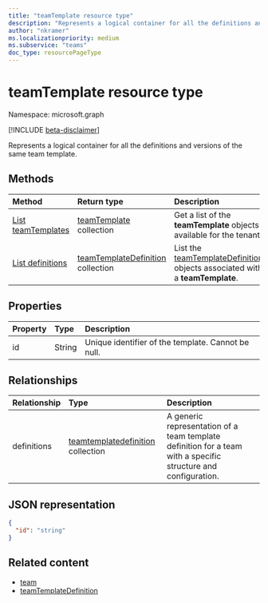 ```yaml
---
title: "teamTemplate resource type"
description: "Represents a logical container for all the definitions and versions of the same team template."
author: "nkramer"
ms.localizationpriority: medium
ms.subservice: "teams"
doc_type: resourcePageType
---
```


# teamTemplate resource type

Namespace: microsoft.graph

[!INCLUDE [beta-disclaimer](../../includes/beta-disclaimer.md)]

Represents a logical container for all the definitions and versions of the same team template.



## Methods
|Method|Return type|Description|
|:---|:---|:---|
|[List teamTemplates](../api/teamwork-list-teamtemplates.md)|[teamTemplate](../resources/teamtemplatedefinition.md) collection| Get a list of the **teamTemplate** objects available for the tenant.|
|[List definitions](../api/teamtemplate-list-definitions.md)| [teamTemplateDefinition](../resources/teamtemplatedefinition.md) collection | List the [teamTemplateDefinition](../resources/teamstemplate.md) objects associated with a **teamTemplate**.  |

## Properties

| Property            | Type     | Description |
|:------------------- |:-------- |:----------- |
| id                  | String   | Unique identifier of the template. Cannot be null. |

## Relationships
|Relationship|Type|Description|
|:---|:---|:---|
|definitions|[teamtemplatedefinition](../resources/teamtemplatedefinition.md) collection| A generic representation of a team template definition for a team with a specific structure and configuration.|

## JSON representation

<!-- {
  "blockType": "resource",
  "keyProperty": "id",
  "@odata.type": "microsoft.graph.teamtemplate",
}-->

```json
{
  "id": "string"
}
```

## Related content

- [team](team.md)
- [teamTemplateDefinition](teamtemplatedefinition.md)
